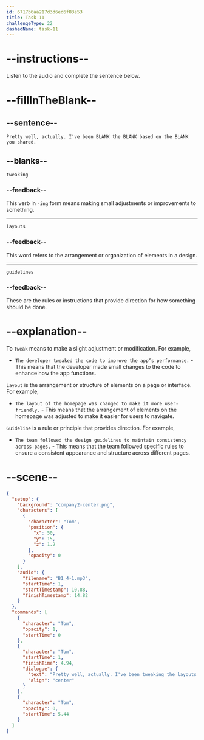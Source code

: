 ```yaml
---
id: 6717b6aa217d3d6ed6f83e53
title: Task 11
challengeType: 22
dashedName: task-11
---
```


<!-- (audio) Tom: Pretty well, actually. I've been tweaking the layouts based on the guidelines you shared. -->

# --instructions--

Listen to the audio and complete the sentence below.

# --fillInTheBlank--

## --sentence--

`Pretty well, actually. I've been BLANK the BLANK based on the BLANK you shared.`

## --blanks--

`tweaking`

### --feedback--

This verb in `-ing` form means making small adjustments or improvements to something.

---

`layouts`

### --feedback--

This word refers to the arrangement or organization of elements in a design.

---

`guidelines`

### --feedback--

These are the rules or instructions that provide direction for how something should be done.

# --explanation--

To `Tweak` means to make a slight adjustment or modification. For example,

- `The developer tweaked the code to improve the app’s performance.` - This means that the developer made small changes to the code to enhance how the app functions.

`Layout` is the arrangement or structure of elements on a page or interface. For example,

- `The layout of the homepage was changed to make it more user-friendly.` - This means that the arrangement of elements on the homepage was adjusted to make it easier for users to navigate.

`Guideline` is a rule or principle that provides direction. For example,

- `The team followed the design guidelines to maintain consistency across pages.` - This means that the team followed specific rules to ensure a consistent appearance and structure across different pages.

# --scene--

```json
{
  "setup": {
    "background": "company2-center.png",
    "characters": [
      {
        "character": "Tom",
        "position": {
          "x": 50,
          "y": 15,
          "z": 1.2
        },
        "opacity": 0
      }
    ],
    "audio": {
      "filename": "B1_4-1.mp3",
      "startTime": 1,
      "startTimestamp": 10.88,
      "finishTimestamp": 14.82
    }
  },
  "commands": [
    {
      "character": "Tom",
      "opacity": 1,
      "startTime": 0
    },
    {
      "character": "Tom",
      "startTime": 1,
      "finishTime": 4.94,
      "dialogue": {
        "text": "Pretty well, actually. I've been tweaking the layouts based on the guidelines you shared.",
        "align": "center"
      }
    },
    {
      "character": "Tom",
      "opacity": 0,
      "startTime": 5.44
    }
  ]
}
```
